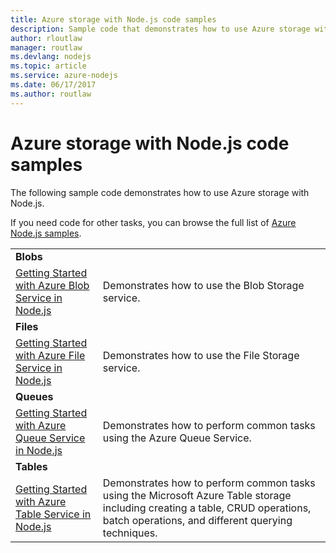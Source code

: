 ```yaml
---
title: Azure storage with Node.js code samples
description: Sample code that demonstrates how to use Azure storage with Node.js.
author: rloutlaw
manager: routlaw
ms.devlang: nodejs
ms.topic: article
ms.service: azure-nodejs
ms.date: 06/17/2017
ms.author: routlaw
---
```


# Azure storage with Node.js code samples

The following sample code demonstrates how to use Azure storage with Node.js.

If you need code for other tasks, you can browse the full list of [Azure Node.js samples](https://azure.microsoft.com/resources/samples/?term=nodejs).


| | |
|---|---|
| **Blobs** ||
| [Getting Started with Azure Blob Service in Node.js](https://github.com/Azure-Samples/storage-blob-node-getting-started) | Demonstrates how to use the Blob Storage service. |
| **Files** ||
| [Getting Started with Azure File Service in Node.js](https://azure.microsoft.com/resources/samples/storage-file-node-getting-started/) | Demonstrates how to use the File Storage service. |
| **Queues** ||
| [Getting Started with Azure Queue Service in Node.js](https://azure.microsoft.com/resources/samples/storage-queue-node-getting-started/) | Demonstrates how to perform common tasks using the Azure Queue Service. |
| **Tables** ||
| [Getting Started with Azure Table Service in Node.js](https://azure.microsoft.com/resources/samples/storage-table-node-getting-started/) | Demonstrates how to perform common tasks using the Microsoft Azure Table storage including creating a table, CRUD operations, batch operations, and different querying techniques. |
